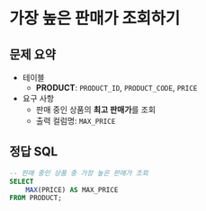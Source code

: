 # 가장 높은 판매가 조회하기

## 문제 요약

- 테이블
  - **PRODUCT**: `PRODUCT_ID`, `PRODUCT_CODE`, `PRICE`
- 요구 사항
  - 판매 중인 상품의 **최고 판매가**를 조회
  - 출력 컬럼명: `MAX_PRICE`

## 정답 SQL

```sql
-- 판매 중인 상품 중 가장 높은 판매가 조회
SELECT
    MAX(PRICE) AS MAX_PRICE
FROM PRODUCT;
```
